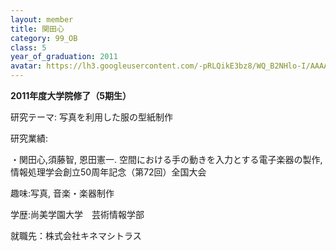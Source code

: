 ```yaml
---
layout: member
title: 関田心
category: 99_OB
class: 5
year_of_graduation: 2011
avatar: https://lh3.googleusercontent.com/-pRLQikE3bz8/WQ_B2NHlo-I/AAAAAAAAqNY/1DeH26cEkJsbmBT-AnZTGUsDqJz9xlmtACLcB/p-s300/sekita1.jpg
---
```

**2011年度大学院修了（5期生）**

研究テーマ: 写真を利用した服の型紙制作

研究業績:

・関田心,須藤智, 恩田憲一. 空間における手の動きを入力とする電子楽器の製作, 情報処理学会創立50周年記念（第72回）全国大会

趣味:写真, 音楽・楽器制作

学歴:尚美学園大学　芸術情報学部

就職先：株式会社キネマシトラス